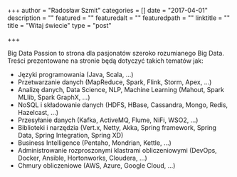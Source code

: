 +++
author = "Radosław Szmit"
categories = []
date = "2017-04-01"
description = ""
featured = ""
featuredalt = ""
featuredpath = ""
linktitle = ""
title = "Witaj świecie"
type = "post"

+++

Big Data Passion to strona dla pasjonatów szeroko rozumianego Big Data. Treści prezentowane na stronie będą dotyczyć takich tematów jak:

* Języki programowania (Java, Scala, ...)
* Przetwarzanie danych (MapReduce, Spark, Flink, Storm, Apex, ...)
* Analizę danych, Data Science, NLP, Machine Learning (Mahout, Spark MLlib, Spark GraphX, ...)
* NoSQL i składowanie danych (HDFS, HBase, Cassandra, Mongo, Redis, Hazelcast, ...)
* Przesyłanie danych (Kafka, ActiveMQ, Flume, NiFi, WSO2, ...)
* Biblioteki i narzędzia (Vert.x, Netty, Akka, Spring framework, Spring Data, Spring Integration, Spring XD)
* Business Intelligence (Pentaho, Mondrian, Kettle, ...)
* Administrowanie rozproszonymi klastrami obliczeniowymi (DevOps, Docker, Ansible, Hortonworks, Cloudera, ...)
* Chmury obliczeniowe (AWS, Azure, Google Cloud, ...)
